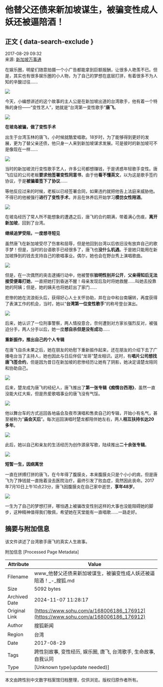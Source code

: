 # 他替父还债来新加坡谋生，被骗变性成人妖还被逼陪酒！

## 正文 { data-search-exclude }


2017-08-29 09:32  
来源: [新加坡万事通](https://www.sohu.com/a/168006186_176912?spm=smpc.content-abroad.content.1.1730978849145dkL3SSg)

在娱乐圈，明星们随意拍摄一个小广告都能拿到巨额报酬，让很多人艳羡不已。但是，其实也有很多娱乐圈的小人物，为了自己的梦想在底层打拼，有着很多不为人知的辛酸过往......

![](https://5b0988e595225.cdn.sohucs.com/images/20170829/f0dccd0c1ab94b81a31ee84246e8aa28.gif)

今天，小编想讲述的这个故事的主人公是在新加坡出道的台湾歌手，他有着一个特殊的身份——“变性艺人”，她就是“台湾第一变性歌手”**唐飞**。

![](https://5b0988e595225.cdn.sohucs.com/images/20170829/87c61f9fe52d427792fac6a75c545b68.png)

**在坡岛被骗，做了变性手术**

出生于台湾玉林的唐飞，小时候就酷爱唱歌。18岁时，为了能够得到更好的发展，更为了替父亲还债，他只身一人来到新加坡谋求发展。可是彼时的新加坡可不是像现在一样......

![](https://5b0988e595225.cdn.sohucs.com/images/20170829/65af7543dc284d339f661da6daac7031.png)

当时的新加坡流行变性歌手艺人，许多公司都想赚钱，于是诱惑年轻歌手变性。唐飞应征的公司老板**要求他签署变性同意书**，由于他**看不懂英文**，以为这是歌手签约协议，于是**被骗着签下了协议**......

等他反应过来的时候，老板以已经签署合同，如果违约就把他告上法庭来威胁他。不得已的他被强行**进行了变性手术**，并且在休养后开始学习**模仿女性陪酒**。

![](https://5b0988e595225.cdn.sohucs.com/images/20170829/b5c6d2ad0aa24c9a88aded8fb688718c.png)

在坡岛经历了常人所不能想象的遭遇之后，唐飞的合约期满，带着满心伤痕，**离开新加坡**，回到了台湾。

**继续追梦受阻，一度想寻短见**

虽然唐飞在新加坡受尽了伤害和屈辱，但是他回到台湾以后依旧没有放弃自己的歌手梦！但是，当时的台语歌手已经很多了，唐飞也**没什么机遇**。于是她只能用在新加坡挣到的钱去支持自己的歌唱事业。偶尔，她也会在野台秀上演唱歌曲。

![](https://5b0988e595225.cdn.sohucs.com/images/20170829/cd9168d097c344178d110fe20d7dc5f1.png)

但是，在一次偶然的突击逮捕行动中，他被警察**验明性别并公开**，**父亲得知后无法接受便毒打她**，一直把她打到昏迷不醒！母亲发现后及时将她救醒......叫她去投靠她的阿姨；但是，她的姨夫也将她赶出了家门......

悲惨的她在流浪街头后，获得好心人士关怀协助，并在台中和台南辗转，再度获得了表演工作的机会，当时，她以“**台湾第一位变性歌手**”的称号登台演出。

![](https://5b0988e595225.cdn.sohucs.com/images/20170829/ee3d941e2c5c4126940c2701c37e503c.png)

后来，她认识了一位刑事警察，两人情投意合，奈何遭到对方家长强烈反对，被强迫分手，两人分手以后，她一度**想自杀但是没有成功**......

**重新振作，推出自己的个人专辑**

在唐飞自杀未果之后，她在朋友的劝慰下重新振作起来，还在朋友的介绍下去了广播电台当了主持人，她也因此与日后伴侣“龙哥”楚龙相识。这时，有**唱片公司想找唐飞签合约**，但是因为昔日在新加坡的悲惨经历让她有了阴影，她决定请楚龙陪同和协助自己。

![](https://5b0988e595225.cdn.sohucs.com/images/20170829/3af975b38ced411baf942b4776590e73.png)

后来，楚龙成为唐飞的经纪人，唐飞推出了**第一张专辑《痴情台西港》**，虽然一直没能大红大紫，但是热爱歌唱事业的唐飞没有气馁。

![](https://5b0988e595225.cdn.sohucs.com/images/20170829/4ce8c880906b4b6099aa35d477413942.png)

他以舞台车的方式巡回各地庙会及夜市演唱和售卖自己的专辑，开始小有名气，甚至被称为“**庙会天后**”。每次巡回演唱时楚龙都陪伴她左右，两人**相互扶持长达20多年**。

![](https://5b0988e595225.cdn.sohucs.com/images/20170829/756334616cc247b4a25ef0452858430e.png)

此后，她以自己和亲友的生活经历为创作源泉写歌，陆续推出**二十余张专辑**。

![](https://5b0988e595225.cdn.sohucs.com/images/20170829/ea8fc64bbb1642e4a8ca0c13fbcc12d9.png)

**短暂一生，因病离世**

一直在拼搏打拼的唐飞，在今年得了腹膜炎，本来腹膜炎只是个小小的病，但是唐飞为了挣钱就一直拖着没去医院治疗。最终引发了败血症，竟然因此丧命。2017年7月10日上午10点23分，唐飞因腹膜炎在自己家中逝世，**享年48岁**。

![](https://5b0988e595225.cdn.sohucs.com/images/20170829/65c163872e0549f88e23e235e85c6a4d.png)

一生为了自己的梦想打拼，哪怕遇上被骗改变性别这样的大事也没能阻碍她的脚步，这种精神值得我们敬佩，希望她在天堂能有一直唱歌......一路走好。

## 摘要与附加信息

<!-- tcd_abstract -->
该文件讲述了台湾歌手唐飞的真实人生故事。
<!-- tcd_abstract_end -->

附加信息 [Processed Page Metadata]

| Attribute       | Value                                  |
|-----------------|----------------------------------------|
| Filename        | www_他替父还债来新加坡谋生，被骗变性成人妖还被逼陪酒！_-_搜狐.md                             |
| Size            | 5092 bytes                           |
| Archived Date   | 2024-11-07 11:28:17                             |
| Original Link   | [https://www.sohu.com/a/168006186_176912](https://www.sohu.com/a/168006186_176912)                       |
| Author          | 搜狐新闻                               |
| Region          | 台湾                               |
| Date            | 2017-08-29                                 |
| Tags            | 跨性别故事, 变性经历, 娱乐圈, 唐飞, 台湾歌手, 生命故事, 自我认同                                 |
| Type            | [Unknown type(update needed)]                                 |
<!-- tcd_table_end -->

本文由跨性别中文数字档案馆归档整理，仅供浏览。版权归原作者所有。
